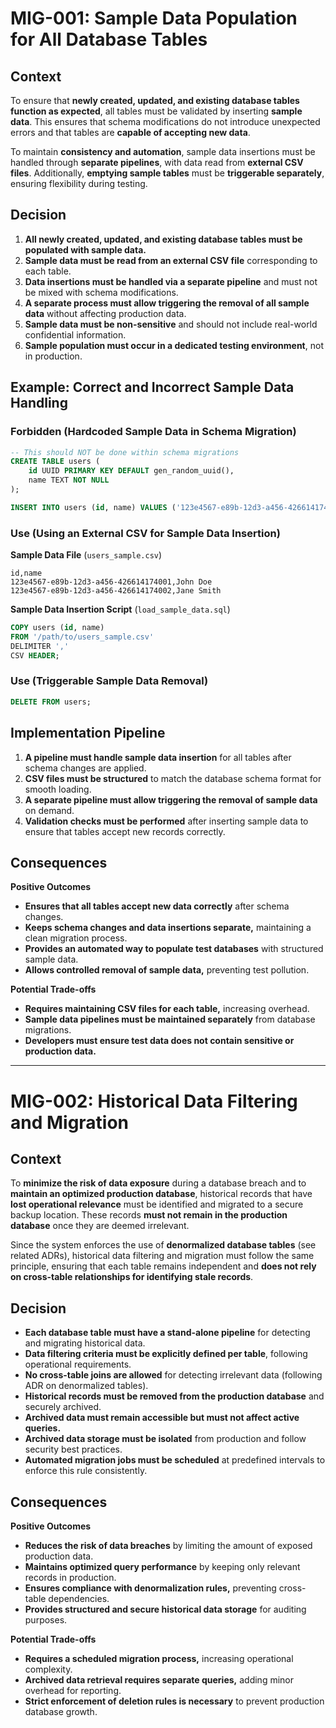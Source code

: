 # MIG-001: Sample Data Population for All Database Tables

## Context
To ensure that **newly created, updated, and existing database tables function as expected**, all tables must be validated by inserting **sample data**. This ensures that schema modifications do not introduce unexpected errors and that tables are **capable of accepting new data**.

To maintain **consistency and automation**, sample data insertions must be handled through **separate pipelines**, with data read from **external CSV files**. Additionally, **emptying sample tables** must be **triggerable separately**, ensuring flexibility during testing.

## Decision

1. **All newly created, updated, and existing database tables must be populated with sample data.**
1. **Sample data must be read from an external CSV file** corresponding to each table.
1. **Data insertions must be handled via a separate pipeline** and must not be mixed with schema modifications.
1. **A separate process must allow triggering the removal of all sample data** without affecting production data.
1. **Sample data must be non-sensitive** and should not include real-world confidential information.
1. **Sample population must occur in a dedicated testing environment**, not in production.

## Example: Correct and Incorrect Sample Data Handling

### Forbidden (Hardcoded Sample Data in Schema Migration)
```sql
-- This should NOT be done within schema migrations
CREATE TABLE users (
    id UUID PRIMARY KEY DEFAULT gen_random_uuid(),
    name TEXT NOT NULL
);

INSERT INTO users (id, name) VALUES ('123e4567-e89b-12d3-a456-426614174000', 'Sample User');
```

### Use (Using an External CSV for Sample Data Insertion)
**Sample Data File** (`users_sample.csv`)

```csv
id,name
123e4567-e89b-12d3-a456-426614174001,John Doe
123e4567-e89b-12d3-a456-426614174002,Jane Smith
```

**Sample Data Insertion Script** (`load_sample_data.sql`)
```sql
COPY users (id, name)
FROM '/path/to/users_sample.csv'
DELIMITER ','
CSV HEADER;
```

### Use (Triggerable Sample Data Removal)
```sql
DELETE FROM users;
```

## Implementation Pipeline
1. **A pipeline must handle sample data insertion** for all tables after schema changes are applied.
1. **CSV files must be structured** to match the database schema format for smooth loading.
1. **A separate pipeline must allow triggering the removal of sample data** on demand.
1. **Validation checks must be performed** after inserting sample data to ensure that tables accept new records correctly.

## Consequences

**Positive Outcomes**
- **Ensures that all tables accept new data correctly** after schema changes.
- **Keeps schema changes and data insertions separate,** maintaining a clean migration process.
- **Provides an automated way to populate test databases** with structured sample data.
- **Allows controlled removal of sample data,** preventing test pollution.

**Potential Trade-offs**
- **Requires maintaining CSV files for each table,** increasing overhead.
- **Sample data pipelines must be maintained separately** from database migrations.
- **Developers must ensure test data does not contain sensitive or production data.**

---

# MIG-002: Historical Data Filtering and Migration

## Context
To **minimize the risk of data exposure** during a database breach and to **maintain an optimized production database**, historical records that have **lost operational relevance** must be identified and migrated to a secure backup location. These records **must not remain in the production database** once they are deemed irrelevant.

Since the system enforces the use of **denormalized database tables** (see related ADRs), historical data filtering and migration must follow the same principle, ensuring that each table remains independent and **does not rely on cross-table relationships for identifying stale records**.

## Decision

- **Each database table must have a stand-alone pipeline** for detecting and migrating historical data.
- **Data filtering criteria must be explicitly defined per table**, following operational requirements.
- **No cross-table joins are allowed** for detecting irrelevant data (following ADR on denormalized tables).
- **Historical records must be removed from the production database** and securely archived.
- **Archived data must remain accessible but must not affect active queries.**
- **Archived data storage must be isolated** from production and follow security best practices.
- **Automated migration jobs must be scheduled** at predefined intervals to enforce this rule consistently.

## Consequences

**Positive Outcomes**
- **Reduces the risk of data breaches** by limiting the amount of exposed production data.
- **Maintains optimized query performance** by keeping only relevant records in production.
- **Ensures compliance with denormalization rules,** preventing cross-table dependencies.
- **Provides structured and secure historical data storage** for auditing purposes.

**Potential Trade-offs**
- **Requires a scheduled migration process,** increasing operational complexity.
- **Archived data retrieval requires separate queries,** adding minor overhead for reporting.
- **Strict enforcement of deletion rules is necessary** to prevent production database growth.

